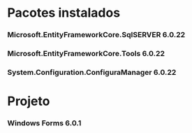 # Pacotes instalados
### Microsoft.EntityFrameworkCore.SqlSERVER 6.0.22
### Microsoft.EntityFrameworkCore.Tools     6.0.22
### System.Configuration.ConfiguraManager   6.0.22

# Projeto
### Windows Forms 6.0.1
